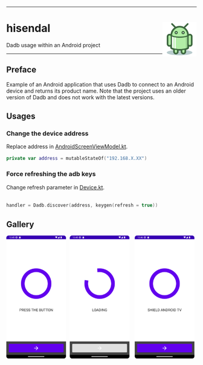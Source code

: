 <hr><div>
<a href="../.."><img align="right" height="91" src="assets/logo.png" alt="logo"></a>
<h1>hisendal</h1>
<p>Dadb usage within an Android project</p>
</div><hr>

## Preface

Example of an Android application that uses Dadb to connect to an Android device and returns its product name.
Note that the project uses an older version of Dadb and does not work with the latest versions.

## Usages

### Change the device address

Replace address in [AndroidScreenViewModel.kt](app\src\main\java\com\example\hisendal\AndroidScreenViewModel.kt).

```kotlin
private var address = mutableStateOf("192.168.X.XX")
```

### Force refreshing the adb keys

Change refresh parameter in [Device.kt](app\src\main\java\com\example\hisendal\Device.kt).

```kotlin

handler = Dadb.discover(address, keygen(refresh = true))

```

## Gallery

<a href="assets/img1.png"><img src="assets/img1.png" width="31.333%"/></a><a><img src="assets/none.png" width="2%"/></a><a href="assets/img2.png"><img src="assets/img2.png" width="31.333%"/></a>
<a><img src="assets/none.png" width="2%"/></a><a href="assets/img3.png"><img src="assets/img3.png" width="31.333%"/></a>
